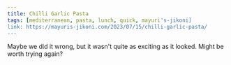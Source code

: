 ```yaml
---
title: Chilli Garlic Pasta
tags: [mediterranean, pasta, lunch, quick, mayuri's-jikoni]
link: https://mayuris-jikoni.com/2023/07/15/chilli-garlic-pasta/
---
```


Maybe we did it wrong, but it wasn't quite as exciting as it looked. Might be worth trying again?
